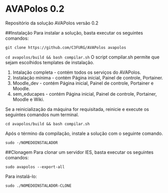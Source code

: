 # AVAPolos 0.2
Repositório da solução AVAPolos versão 0.2

##Instalação
Para instalar a solução, basta executar os seguintes comandos:

`git clone https://github.com/C3FURG/AVAPolos avapolos`

`cd avapolos/build && bash compilar.sh`
O script compilar.sh permite que sejam escolhidos templates de instalação.
1) Intalação completa - contém todos os serviços do AVAPolos.
2) Instalação mínima - contém Página inicial, Painel de controle, Portainer. 
3) Moodle_dev - contém Página inicial, Painel de controle, Portainer e Moodle.
5) sem_educapes - contém Página inicial, Painel de controle, Portainer, Moodle e Wiki.

Se a reinicialização da máquina for requisitada, reinicie e execute os seguintes comandos num terminal.

`cd avapolos/build && bash compilar.sh`

Após o término da compilação, instale a solução com o seguinte comando.

`sudo ·/NOMEDOINSTALADOR`

##Clonagem
Para clonar um servidor IES, basta executar os seguintes comandos:

`sudo avapolos --export-all`

Para instalá-lo:

`sudo ./NOMEDOINSTALADOR-CLONE`
